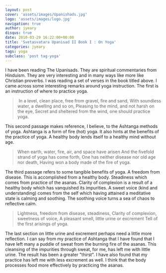 ```yaml
---
layout: post
cover: 'assets/images/Upanishads.jpg'
logo: 'assets/images/logo.jpg'
navigation: true
author: jyeary
disqus: true
date: 2010-03-29 16:22:00+00:00
title: 'Svetasvatara Upanisad II Book I : On Yoga'
categories: jyeary
tags: yoga
subclass: 'post tag-yoga'
---
```

I have been reading The Upanisads. They are spiritual commentaries from Hinduism. They are very interesting and in many ways like more like Christian proverbs. I was reading a set of verses in the book titled above. I came across some interesting remarks around yoga instruction. The first is an instruction of where to practice yoga.

> In a level, clean place, free from gravel, fire and sand,
> With soundless water, a dwelling and so on,
> Pleasing to the mind, and not harsh on the eye,
> Secret and sheltered from the wind, one should
> practice yoga.


This second passage makes reference, I believe, to the Ashtanga methods of yoga. Ashtanga is a form of fire (hot) yoga. It also hints at the benefits of the practice of yoga. A healthy body lends itself to a healthy mind without age.

> When earth, water, fire, air, and space have arisen
> And the fivefold strand of yoga has come forth,
> One has neither disease nor old age nor death,
> Having won a body made of the fire of yoga.

The third passage refers to some tangible benefits of yoga. A freedom from disease. This is accomplished from a healthy body. Steadiness which comes from practice of the asanas. Clarity of complexion is a result of a healthy body which has vanquished its impurities. A sweet voice (kind and understanding) comes from the self which having attained a meditative state is calming and soothing. The soothing voice turns a sea of chaos to reflective calm.

> Lightness, freedom from disease, steadiness,
> Clarity of complexion, sweetness of voice,
> A pleasant smell, little urine or excrement
> Tell of the first arisings of yoga.

The last section on little urine and excrement perhaps need a little more reflection. I can say from my practice of Ashtanga that I have found that I have left many a puddle of sweat from the burning fire of the asanas. This cleansing of the impurities through sweat, for me, has left me with little urine. The result has been a greater "thirst". I have also found that my practice has left me with less excrement as well. I think that the body processes food more effectively by practicing the asanas.